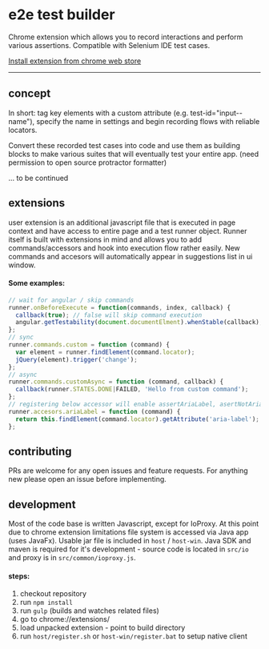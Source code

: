 # e2e test builder

Chrome extension which allows you to record interactions and perform various assertions. Compatible with Selenium IDE test cases.

[Install extension from chrome web store](https://chrome.google.com/webstore/detail/e2e-test-builder/pamfkepooglpdkepmlopejpmcpggaobo)

---
## concept

In short: tag key elements with a custom attribute (e.g. test-id="input--name"), specify the name in settings and begin recording flows with reliable locators. 

Convert these recorded test cases into code and use them as building blocks to make various suites that will eventually test your entire app. (need permission to open source protractor formatter)

... to be continued

## extensions

user extension is an additional javascript file that is executed in page context and have access to entire page and a test runner object. Runner itself is built with extensions in mind and allows you to add commands/accessors and hook into execution flow rather easily. New commands and accesors will automatically appear in suggestions list in ui window.

#### Some examples:

```js
// wait for angular / skip commands
runner.onBeforeExecute = function(commands, index, callback) {
  callback(true); // false will skip command execution
  angular.getTestability(document.documentElment).whenStable(callback); 
};
// sync
runner.commands.custom = function (command) {
  var element = runner.findElement(command.locator);
  jQuery(element).trigger('change');
};
// async
runner.commands.customAsync = function (command, callback) {
  callback(runner.STATES.DONE|FAILED, 'Hello from custom command');
};
// registering below accessor will enable assertAriaLabel, asertNotAriaLabel, verifyAriaLabel, verifyNotAriaLabel, waitForAriaLabel, waitForNotAriaLabel, echoAriaLabel, storeAriaLabel commands
runner.accesors.ariaLabel = function (command) {
  return this.findElement(command.locator).getAttribute('aria-label');
};
```

## contributing

PRs are welcome for any open issues and feature requests. For anything new please open an issue before implementing.

## development

Most of the code base is written Javascript, except for IoProxy. At this point due to chrome extension limitations file system is accessed via Java app (uses JavaFx). Usable jar file is included in `host` / `host-win`. Java SDK and maven is required for it's development - source code is located in `src/io` and proxy is in `src/common/ioproxy.js`.

#### steps:

1. checkout repository
2. run `npm install`
3. run `gulp` (builds and watches related files)
4. go to chrome://extensions/
5. load unpacked extension - point to build directory
6. run `host/register.sh` or `host-win/register.bat` to setup native client
